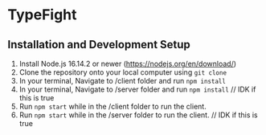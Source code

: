 # TypeFight

## Installation and Development Setup
1. Install Node.js 16.14.2 or newer (https://nodejs.org/en/download/)
2. Clone the repository onto your local computer using `git clone`
3. In your terminal, Navigate to /client folder and run `npm install`
4. In your terminal, Navigate to /server folder and run `npm install` // IDK if this is true
5. Run `npm start` while in the /client folder to run the client.
6. Run `npm start` while in the /server folder to run the client. // IDK if this is true
